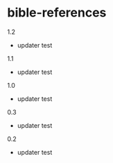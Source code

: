bible-references
=========

1.2
- updater test

1.1
- updater test

1.0
- updater test

0.3
- updater test

0.2
- updater test